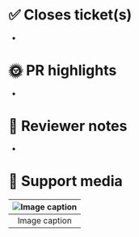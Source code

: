 # ✅ Closes ticket(s)

-

# 🌞 PR highlights

-

# 📑 Reviewer notes

-

# 📸 Support media

| ![Image caption](https://user-images.githubusercontent.com/5200976/236698592-1833ffc4-e211-41de-878b-edc63ac5fa79.png) | 
|:--:| 
| Image caption |
